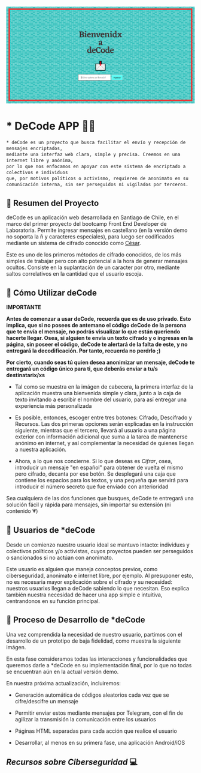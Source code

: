 ![banner](src/img/banner.png)
# * **DeCode** APP 🔑📧
```text
* deCode es un proyecto que busca facilitar el envío y recepción de mensajes encriptados, 
mediante una interfaz web clara, simple y precisa. Creemos en una internet libre y anónima, 
por lo que nos enfocamos en apoyar con este sistema de encriptado a colectivos e individuos 
que, por motivos políticos o activismo, requieren de anonimato en su comunicación interna, sin ser perseguidos ni vigilados por terceros.
```

## 🔷 Resumen del Proyecto
deCode es un aplicación web desarrollada en Santiago de Chile, en el marco del primer proyecto del bootcamp Front End Developer de Laboratoria. Permite ingresar mensajes en castellano (en la versión demo no soporta la ñ y caracteres especiales), para luego ser codificados mediante un sistema de cifrado conocido como [César](https://en.wikipedia.org/wiki/Caesar_cipher). 

Este es uno de los primeros métodos de cifrado conocidos, de los más simples de trabajar pero con alto potencial a la hora de generar mensajes ocultos. Consiste en la suplantación de un caracter por otro, mediante saltos correlativos en la cantidad que el usuario escoja.


## 🔷 Cómo Utilizar deCode 

**IMPORTANTE** 

**Antes de comenzar a usar deCode, recuerda que es de uso privado. Esto implica, que si no posees de antemano el código deCode de la persona que te envía el mensaje, no podrás visualizar lo que están queriendo hacerte llegar. Osea, si alguien te envía un texto cifrado y o ingresas en la página, sin poseer el código, deCode te alertará de la falta de este, y no entregará la decodificación. Por tanto, recuerda no perdrlo ;)**

**Por cierto, cuando seas tú quien desea anonimizar un mensaje, deCode te entregará un código único para ti, que deberás enviar a tu/s destinatarix/xs**

* Tal como se muestra en la imágen de cabecera, la primera interfaz de la aplicación muestra una bienvenida simple y clara, junto a la caja de texto invitando a escribir el nombre del usuario, para así entregar una experiencia más personalizada

* Es posible, entonces, escoger entre tres botones: Cifrado, Descifrado y Recursos. Las dos primeras opciones serán explicadas en la instrucción siguiente, mientras que el tercero, llevará al usuario a una página exterior con información adicional que suma a la tarea de mantenerse anónimo en internet, y así complementar la necesidad de quienes llegan a nuestra aplicación.

* Ahora, a lo que nos concierne. Si lo que deseas es *Cifrar*, osea, introducir un mensaje "en español" para obtener de vuelta el mismo pero cifrado, decanta por ese botón. Se desplegará una caja que contiene los espacios para los textos, y una pequeña que servirá para introducir el número secreto que fue enviado con anterioridad

Sea cualquiera de las dos funciones que busques, deCode te entregará una solución fácil y rápida para mensajes, sin importar su extensión (ni contenido 💗)


## 🔷 Usuarios de *deCode
Desde un comienzo nuestro usuario ideal se mantuvo intacto: individuxs y colectivos políticos y/o activistas, cuyos proyectos pueden ser perseguidos o sancionados si no actúan con anonimato. 

Este usuario es alguien que maneja conceptos previos, como ciberseguridad, anonimato e internet libre, por ejemplo. Al presuponer esto, no es necesaria mayor explicación sobre el cifrado y su necesidad: nuestros usuarixs llegan a deCode sabiendo lo que necesitan. Eso explica también nuestra necesidad de hacer una app simple e intuitiva, centrandonos en su función principal.


## 🔷 Proceso de Desarrollo de *deCode

Una vez comprendida la necesidad de nuestro usuario, partimos con el desarrollo de un prototipo de baja fidelidad, como muestra la siguiente imágen.

En esta fase consideramos todas las interacciones y funcionalidades que queremos darle a *deCode en su implementación final, por lo que no todas se encuentran aún en la actual versión demo.

En nuestra próxima actualización, incluiremos:
* Generación automática de códigos aleatorios cada vez que se cifre/descifre un mensaje
* Permitir enviar estos mediante mensajes por Telegram, con el fin de agilizar la transmisión la comunicación entre los usuarios

* Páginas HTML separadas para cada acción que realice el usuario

* Desarrollar, al menos en su primera fase, una aplicación Android/iOS


## *Recursos sobre Ciberseguridad* 💻 